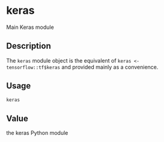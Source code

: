 # keras


Main Keras module




## Description

The ``keras`` module object is the equivalent of
``keras <- tensorflow::tf$keras`` and provided mainly as a convenience.





## Usage
```r
keras
```





## Value

the keras Python module





